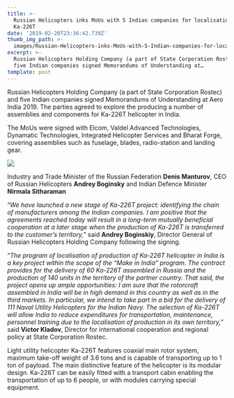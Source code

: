```yaml
---
title: >-
  Russian Helicopters inks MoUs with 5 Indian companies for localisation of
  Ka-226T
date: '2019-02-20T23:36:42.739Z'
thumb_img_path: >-
  images/Russian-Helicopters-inks-MoUs-with-5-Indian-companies-for-localisation-of-Ka-226T/1*HG7chVfc4QKjGQ4sWN1DdA.jpeg
excerpt: >-
  Russian Helicopters Holding Company (a part of State Corporation Rostec) and
  five Indian companies signed Memorandums of Understanding at…
template: post
---
```

Russian Helicopters Holding Company (a part of State Corporation Rostec) and five Indian companies signed Memorandums of Understanding at Aero India 2019. The parties agreed to explore the producing a number of assemblies and components for Ka-226T helicopter in India.

The MoUs were signed with Elcom, Valdel Advanced Technologies, Dynamatic Technologies, Integrated Helicopter Services and Bharat Forge, covering assemblies such as fuselage, blades, radio-station and landing gear.

![](/images/Russian-Helicopters-inks-MoUs-with-5-Indian-companies-for-localisation-of-Ka-226T/1*HG7chVfc4QKjGQ4sWN1DdA.jpeg)

<figcaption>Industry and Trade Minister of the Russian Federation <strong>Denis Manturov</strong>, CEO of Russian Helicopters <strong>Andrey Boginsky</strong> and Indian Defence Minister <strong>Nirmala Sitharaman</strong></figcaption>

“*We have launched a new stage of Ka-226T project: identifying the chain of manufacturers among the Indian companies. I am positive that the agreements reached today will result in a long-term mutually beneficial cooperation at a later stage when the production of Ka-226T is transferred to the customer’s territory,*” said **Andrey Boginskiy**, Director General of Russian Helicopters Holding Company following the signing.

“*The program of localisation of production of Ka-226T helicopter in India is a key project within the scope of the “Make in India” program. The contract provides for the delivery of 60 Ka-226T assembled in Russia and the production of 140 units in the territory of the partner country. That said, the project opens up ample opportunities: I am sure that the rotorcraft assembled in India will be in high demand in this country as well as in the third markets. In particular, we intend to take part in a bid for the delivery of 111 Naval Utility Helicopters for the Indian Navy. The selection of Ka-226T will allow India to reduce expenditures for transportation, maintenance, personnel training due to the localisation of production in its own territory,*” said **Victor Kladov**, Director for international cooperation and regional policy at State Corporation Rostec.

Light utility helicopter Ka-226T features coaxial main rotor system, maximum take-off weight of 3.6 tons and is capable of transporting up to 1 ton of payload. The main distinctive feature of the helicopter is its modular design. Ka-226T can be easily fitted with a transport cabin enabling the transportation of up to 6 people, or with modules carrying special equipment.
